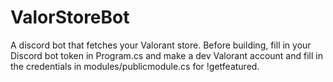# ValorStoreBot
A discord bot that fetches your Valorant store.
Before building, fill in your Discord bot token in Program.cs and make a dev Valorant account and fill in the credentials in modules/publicmodule.cs for !getfeatured.
